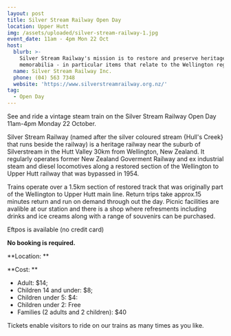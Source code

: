 ```yaml
---
layout: post
title: Silver Stream Railway Open Day
location: Upper Hutt
img: /assets/uploaded/silver-stream-railway-1.jpg
event_date: 11am - 4pm Mon 22 Oct
host:
  blurb: >-
    Silver Stream Railway's mission is to restore and preserve heritage railway
    memorabilia - in particular items that relate to the Wellington region.
  name: Silver Stream Railway Inc.
  phone: (04) 563 7348
  website: 'https://www.silverstreamrailway.org.nz/'
tag:
  - Open Day
---
```

See and ride a vintage steam train on the Silver Stream Railway Open Day 11am-4pm Monday 22 October. 

Silver Stream Railway (named after the silver coloured stream {Hull's Creek} that runs beside the railway) is a heritage railway near the suburb of Silverstream in the Hutt Valley 30km from Wellington, New Zealand. It regularly operates former New Zealand Goverment Railway and ex industrial steam and diesel locomotives along a restored section of the Wellington to Upper Hutt railway that was bypassed in 1954.

Trains operate over a 1.5km section of restored track that was originally part of the Wellington to Upper Hutt main line. Return trips take approx.15 minutes return and run on demand through out the day. Picnic facilities are avalible at our station and there is a shop where refresments including drinks and ice creams along with a range of souvenirs can be purchased. 

Eftpos is available (no credit card)

**No booking is required.**

**Location: **

**Cost: **

* Adult: $14; 
* Children 14 and under: $8; 
* Children under 5: $4: 
* Children under 2: Free
* Families (2 adults and 2 children): $40

Tickets enable visitors to ride on our trains as many times as you like.
